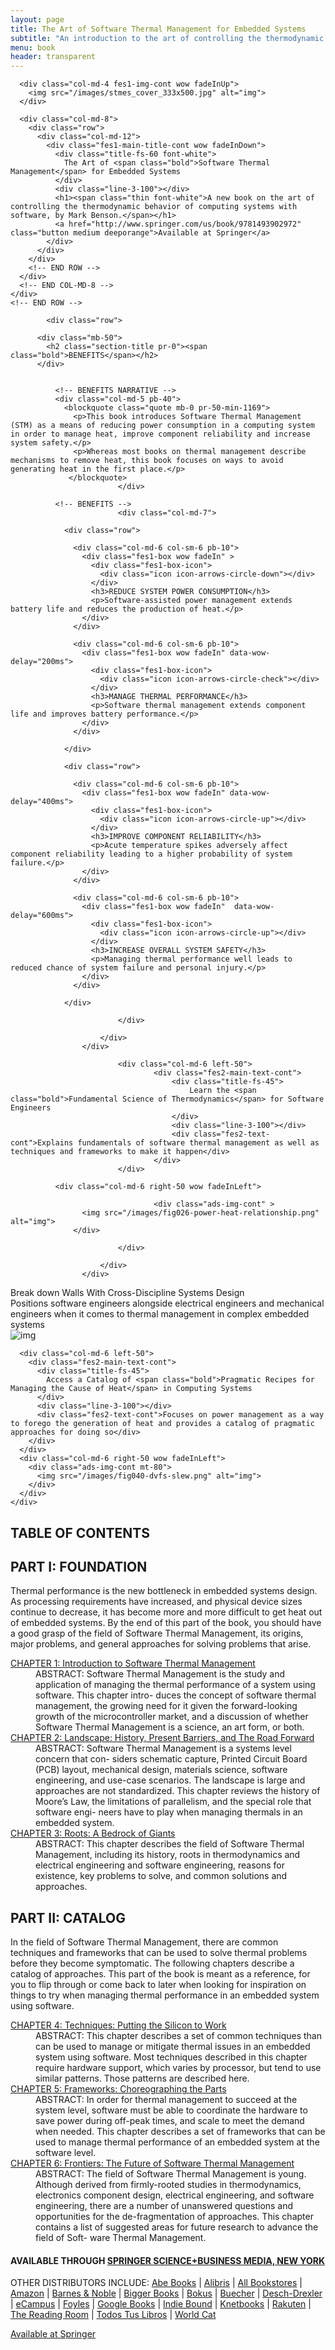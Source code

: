 ```yaml
---
layout: page
title: The Art of Software Thermal Management for Embedded Systems
subtitle: "An introduction to the art of controlling the thermodynamic behavior of computing systems with software."
menu: book
header: transparent
---
```



<!-- FEATURES 1 -->
<div id="about" class="page-section" style="background-image: url(/images/circuits-board_00450801.jpg)">
  <div class="container fes1-cont">
    <div class="row">
            
      <div class="col-md-4 fes1-img-cont wow fadeInUp">
        <img src="/images/stmes_cover_333x500.jpg" alt="img">
      </div>
              
      <div class="col-md-8">
        <div class="row">
          <div class="col-md-12">
            <div class="fes1-main-title-cont wow fadeInDown">
              <div class="title-fs-60 font-white">
                The Art of <span class="bold">Software Thermal Management</span> for Embedded Systems
              </div>
              <div class="line-3-100"></div>
              <h1><span class="thin font-white">A new book on the art of controlling the thermodynamic behavior of computing systems with software, by Mark Benson.</span></h1>
              <a href="http://www.springer.com/us/book/9781493902972" class="button medium deeporange">Available at Springer</a>
            </div>
          </div>
        </div>
        <!-- END ROW -->
      </div>
      <!-- END COL-MD-8 -->
    </div>
    <!-- END ROW -->
  </div>
</div>
<!-- BENEFITS -->
<div class="page-section p-110-cont grey-light-bg">
                    <div class="container">

            <div class="row">

          <div class="mb-50">
            <h2 class="section-title pr-0"><span class="bold">BENEFITS</span></h2>
          </div>


              <!-- BENEFITS NARRATIVE -->
              <div class="col-md-5 pb-40">
                <blockquote class="quote mb-0 pr-50-min-1169">
                  <p>This book introduces Software Thermal Management (STM) as a means of reducing power consumption in a computing system in order to manage heat, improve component reliability and increase system safety.</p>
                  <p>Whereas most books on thermal management describe mechanisms to remove heat, this book focuses on ways to avoid generating heat in the first place.</p>
                 </blockquote>
                            </div>
              
              <!-- BENEFITS -->
                            <div class="col-md-7">
                    
                <div class="row">
                    
                  <div class="col-md-6 col-sm-6 pb-10">
                    <div class="fes1-box wow fadeIn" >
                      <div class="fes1-box-icon">
                        <div class="icon icon-arrows-circle-down"></div>
                      </div>
                      <h3>REDUCE SYSTEM POWER CONSUMPTION</h3>
                      <p>Software-assisted power management extends battery life and reduces the production of heat.</p>
                    </div>
                  </div>
                      
                  <div class="col-md-6 col-sm-6 pb-10">
                    <div class="fes1-box wow fadeIn" data-wow-delay="200ms">
                      <div class="fes1-box-icon">
                        <div class="icon icon-arrows-circle-check"></div>
                      </div>
                      <h3>MANAGE THERMAL PERFORMANCE</h3>
                      <p>Software thermal management extends component life and improves battery performance.</p>
                    </div>
                  </div>
                      
                </div>
                    
                <div class="row">
                    
                  <div class="col-md-6 col-sm-6 pb-10">
                    <div class="fes1-box wow fadeIn" data-wow-delay="400ms">
                      <div class="fes1-box-icon">
                        <div class="icon icon-arrows-circle-up"></div>
                      </div>
                      <h3>IMPROVE COMPONENT RELIABILITY</h3>
                      <p>Acute temperature spikes adversely affect component reliability leading to a higher probability of system failure.</p>
                    </div>
                  </div>
                      
                  <div class="col-md-6 col-sm-6 pb-10">
                    <div class="fes1-box wow fadeIn"  data-wow-delay="600ms">
                      <div class="fes1-box-icon">
                        <div class="icon icon-arrows-circle-up"></div>
                      </div>
                      <h3>INCREASE OVERALL SYSTEM SAFETY</h3>
                      <p>Managing thermal performance well leads to reduced chance of system failure and personal injury.</p>
                    </div>
                  </div>
                  
                </div>                    
                    
                            </div>
              
                        </div>
                    </div>
</div>






<!-- ADS 1 -->
<div class="page-section">
                    <div class="container">
                        <div class="row">
                            
                            <div class="col-md-6 left-50">
                                    <div class="fes2-main-text-cont">
                                        <div class="title-fs-45">
                                            Learn the <span class="bold">Fundamental Science of Thermodynamics</span> for Software Engineers
                                        </div>
                                        <div class="line-3-100"></div>
                                        <div class="fes2-text-cont">Explains fundamentals of software thermal management as well as techniques and frameworks to make it happen</div>
                                    </div>
                            </div>
              
              <div class="col-md-6 right-50 wow fadeInLeft">
                            
                                    <div class="ads-img-cont" >
                    <img src="/images/fig026-power-heat-relationship.png" alt="img">
                  </div>
                
                            </div>
              
                        </div>
                    </div>
</div> 

<!-- CROSS-DISCIPLINE -->
<div class="page-section grey-dark-bg">
  <div class="container">
    <div class="row">
      <div class="col-md-6">
        <div class="fes2-main-text-cont">
          <div class="title-fs-45 font-white">
            Break down Walls With <span class="bold">Cross-Discipline Systems Design</span>
          </div>
          <div class="line-3-100"></div>
          <div class="fes2-text-cont font-white">Positions software engineers alongside electrical engineers and mechanical engineers when it comes to thermal management in complex embedded systems</div>
        </div>
      </div>
      <div class="col-md-6 wow fadeInRight">
        <div class="ads-img-cont mt-50" >
          <img src="/images/fig025-torpedo-thermal-image.png" alt="img">
        </div>
      </div>
    </div>
  </div>
</div> <!-- END CROSS-DISCIPLINE -->
<!-- PRAGMATIC RECIPES -->
<div class="page-section grey-light-bg">
  <div class="container">
    <div class="row">
                            
      <div class="col-md-6 left-50">
        <div class="fes2-main-text-cont">
          <div class="title-fs-45">
            Access a Catalog of <span class="bold">Pragmatic Recipes for Managing the Cause of Heat</span> in Computing Systems
          </div>
          <div class="line-3-100"></div>
          <div class="fes2-text-cont">Focuses on power management as a way to forego the generation of heat and provides a catalog of pragmatic approaches for doing so</div>
        </div>
      </div>
      <div class="col-md-6 right-50 wow fadeInLeft">
        <div class="ads-img-cont mt-80">
          <img src="/images/fig040-dvfs-slew.png" alt="img">
        </div>
      </div>
    </div>
  </div>
</div> 
<!-- END PRAGMATIC RECIPES -->

<!-- TABLE OF CONTENTS -->
<div class="container p-110-cont">
  <div class="row">
    <div class="mb-50">
      <h2 class="section-title pr-0"><span class="bold">TABLE OF CONTENTS</span></h2>
    </div>
    <div class="col-md-12 wow fadeInUp">
      <h2>PART I: FOUNDATION</h2>
      <p>Thermal performance is the new bottleneck in embedded systems design. As processing requirements have increased, and physical device sizes continue to decrease, it has become more and more difficult to get heat out of embedded systems. By the end of this part of the book, you should have a good grasp of the field of Software Thermal Management, its origins, major problems, and general approaches for solving problems that arise.</p>
      <dl class="toggle">
        <dt>
          <a href="#">CHAPTER 1: Introduction to Software Thermal Management</a>
        </dt>
        <dd>
          <span class="bold">ABSTRACT:</span>
          Software Thermal Management is the study and application of managing the thermal performance of a system using software. This chapter intro- duces the concept of software thermal management, the growing need for it given the forward-looking growth of the microcontroller market, and a discussion of whether Software Thermal Management is a science, an art form, or both.
        </dd>
        <dt>
          <a href="#">CHAPTER 2: Landscape: History, Present Barriers, and The Road Forward</a>
        </dt>
        <dd>
          <span class="bold">ABSTRACT:</span> Software Thermal Management is a systems level concern that con- siders schematic capture, Printed Circuit Board (PCB) layout, mechanical design, materials science, software engineering, and use-case scenarios. The landscape is large and approaches are not standardized. This chapter reviews the history of Moore’s Law, the limitations of parallelism, and the special role that software engi- neers have to play when managing thermals in an embedded system.
        </dd>
        <dt>
          <a href="#">CHAPTER 3: Roots: A Bedrock of Giants</a>
        </dt>
        <dd>
          <span class="bold">ABSTRACT:</span>
          This chapter describes the field of Software Thermal Management, including its history, roots in thermodynamics and electrical engineering and software engineering, reasons for existence, key problems to solve, and common solutions and approaches.
        </dd>
      </dl>
      <div class="divider divider-center"><i class="fa fa-square"></i></div>
      <h2>PART II: CATALOG</h2>
      <p>In the field of Software Thermal Management, there are common techniques and frameworks that can be used to solve thermal problems before they become symptomatic. The following chapters describe a catalog of approaches. This part of the book is meant as a reference, for you to flip through or come back to later when looking for inspiration on things to try when managing thermal performance in an embedded system using software.</p>
      <dl class="toggle">
        <dt>
          <a href="#">CHAPTER 4: Techniques: Putting the Silicon to Work</a>
        </dt>
        <dd>
          <span class="bold">ABSTRACT:</span>
          This chapter describes a set of common techniques than can be used to manage or mitigate thermal issues in an embedded system using software. Most techniques described in this chapter require hardware support, which varies by processor, but tend to use similar patterns. Those patterns are described here.
        </dd>
        <dt>
          <a href="#">CHAPTER 5: Frameworks: Choreographing the Parts</a>
        </dt>
        <dd>
          <span class="bold">ABSTRACT:</span>
          In order for thermal management to succeed at the system level, software must be able to coordinate the hardware to save power during off-peak times, and scale to meet the demand when needed. This chapter describes a set of frameworks that can be used to manage thermal performance of an embedded system at the software level.
        </dd>
        <dt>
          <a href="#">CHAPTER 6: Frontiers: The Future of Software Thermal Management</a>
        </dt>
        <dd>
          <span class="bold">ABSTRACT:</span>
          The field of Software Thermal Management is young. Although derived from firmly-rooted studies in thermodynamics, electronics component design, electrical engineering, and software engineering, there are a number of unanswered questions and opportunities for the de-fragmentation of approaches. This chapter contains a list of suggested areas for future research to advance the field of Soft- ware Thermal Management.
        </dd>
      </dl>
    </div>          
  </div>          
</div>
<!-- CALL TO ACTION 2 -->
<div class="page-section grey-light-bg pt-80-b-50-cont" style="background-image: url(/images/thermal-bg.png);"> 
  <div class="container">
    <div class="row">
      <div class="col-md-8 pb-30 text-center-sm font-white wow fadeInRight">
        <h4 class="mt-0 mb-5 font-white"><span class="bold">AVAILABLE THROUGH <a href="http://www.springer.com/us/book/9781493902972">SPRINGER SCIENCE+BUSINESS MEDIA, NEW YORK</a></span></h4>
        <p>OTHER DISTRIBUTORS INCLUDE:
        <a href="http://www.abebooks.com/servlet/SearchResults?isbn=1493902970&cm_sp=mbc-_-1493902970-_-all">Abe Books</a> |
        <a href="http://www.alibris.com/search/books/subject/Computers-Programming-Software-Development?wquery=the+art+of+software+thermal+management+for+embedded+systems">Alibris</a> |
        <a href="http://www.allbookstores.com/Art-Software-Thermal-Management-Embedded/9781493902972">All Bookstores</a> |
        <a href="https://www.amazon.com/gp/product/1493902970/ref=as_li_qf_sp_asin_il_tl?ie=UTF8&tag=markbenson-20&camp=1789&creative=9325&linkCode=as2&creativeASIN=1493902970&linkId=2fe5465d816859d7d1dc0fb6c8ffe179">Amazon</a> |
        <a href="http://www.barnesandnoble.com/w/the-art-of-software-thermal-management-for-embedded-systems-mark-benson/1117907874?ean=9781493902972">Barnes & Noble</a> |
        <a href="http://www.biggerbooks.com/art-software-thermal-management-embedded/bk/9781493902972">Bigger Books</a> |
        <a href="http://www.bokus.com/bok/9781493902972/the-art-of-software-thermal-management-for-embedded-systems/">Bokus</a> |
        <a href="http://www.buecher.de/shop/technische-informatik/the-art-of-software-thermal-management-for-embedded-systems/benson-mark/products_products/detail/prod_id/39979736/">Buecher</a> |
        <a href="http://www.desch-drexler.at/list/9781493902972">Desch-Drexler</a> |
        <a href="http://www.ecampus.com/art-software-thermal-management-embedded/bk/9781493902972">eCampus</a> |
        <a href="http://www.foyles.co.uk/witem/computing-it/the-art-of-software-thermal,mark-benson-9781493902972">Foyles</a> |
        <a href="https://books.google.com/books/about/The_Art_of_Software_Thermal_Management_f.html?id=Vq68BAAAQBAJ">Google Books</a> |
        <a href="http://www.indiebound.org/book/9781493902972">Indie Bound</a> |
        <a href="http://www.knetbooks.com/art-software-thermal-management-embedded/bk/9781493902972">Knetbooks</a> |
        <a href="http://www.rakuten.com/prod/the-art-of-software-thermal-management-for-embedded-systems/259253883.html">Rakuten</a> |
        <a href="http://www.thereadingroom.com/books/details/the-art-of-software-thermal-management-for-embedded-systems-mark-benson/8384518">The Reading Room</a> |
        <a href="http://www.todostuslibros.com/libros/the-art-of-software-thermal-management-for-embedded-systems_978-1-4939-0297-2">Todos Tus Libros</a> |
        <a href="http://www.worldcat.org/title/art-of-software-thermal-management-for-embedded-systems/oclc/869220483&referer=brief_results">World Cat</a>
        </p>
      </div>
      <div class="col-md-4 pb-30 text-center wow fadeInRight">
        <a href="http://www.springer.com/us/book/9781493902972" class="button medium deeporange">Available at Springer</a>
      </div>
    </div>
  </div>    
</div>

